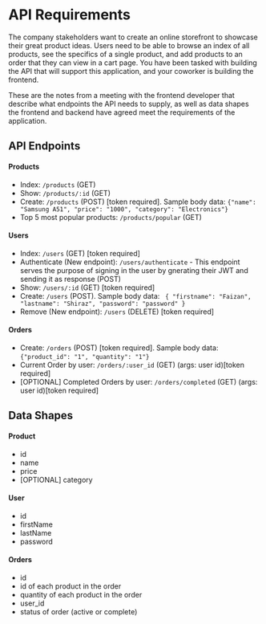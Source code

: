 # API Requirements

The company stakeholders want to create an online storefront to showcase their great product ideas. Users need to be able to browse an index of all products, see the specifics of a single product, and add products to an order that they can view in a cart page. You have been tasked with building the API that will support this application, and your coworker is building the frontend.

These are the notes from a meeting with the frontend developer that describe what endpoints the API needs to supply, as well as data shapes the frontend and backend have agreed meet the requirements of the application.

## API Endpoints

#### Products

- Index: `/products` (GET)
- Show: `/products/:id` (GET)
- Create: `/products` (POST) [token required]. Sample body data: `{"name": "Samsung A51", "price": "1000", "category": "Electronics"}`
- Top 5 most popular products: `/products/popular` (GET)

#### Users

- Index: `/users` (GET) [token required]
- Authenticate (New endpoint): `/users/authenticate` - This endpoint serves the purpose of signing in the user by gnerating their JWT and sending it as response (POST)
- Show: `/users/:id` (GET) [token required]
- Create: `/users` (POST). Sample body data: ` { "firstname": "Faizan", "lastname": "Shiraz", "password": "password" }`
- Remove (New endpoint): `/users` (DELETE) [token required]

#### Orders

- Create: `/orders` (POST) [token required]. Sample body data: `{"product_id": "1", "quantity": "1"}`
- Current Order by user: `/orders/:user_id` (GET) (args: user id)[token required]
- [OPTIONAL] Completed Orders by user: `/orders/completed` (GET) (args: user id)[token required]

## Data Shapes

#### Product

- id
- name
- price
- [OPTIONAL] category

#### User

- id
- firstName
- lastName
- password

#### Orders

- id
- id of each product in the order
- quantity of each product in the order
- user_id
- status of order (active or complete)
